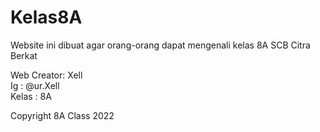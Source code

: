 # Kelas8A

Website ini dibuat agar orang-orang dapat mengenali kelas 8A SCB Citra Berkat

Web Creator: Xell<br>
Ig         : @ur.Xell<br>
Kelas      : 8A<br>

Copyright 8A Class 2022
